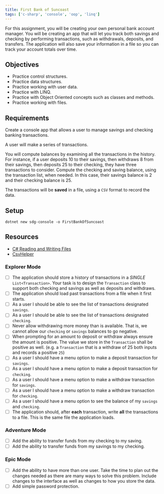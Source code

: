 ```yaml
---
title: First Bank of Suncoast
tags: ['c-sharp', 'console', 'oop', 'linq']
---
```


For this assignment, you will be creating your own personal bank account manager. You will be creating an app that will let you track both savings and checking by performing transactions, such as withdrawals, deposits, and transfers. The application will also save your information in a file so you can track your account totals over time.

## Objectives

- Practice control structures.
- Practice data structures.
- Practice working with user data.
- Practice with LINQ.
- Practice with Object Oriented concepts such as classes and methods.
- Practice working with files.

## Requirements

Create a console app that allows a user to manage savings and checking banking transactions.

A user will make a series of transactions.

You will compute balances by examining all the transactions in the history. For instance, if a user deposits 10 to their savings, then withdraws 8 from their savings, then deposits 25 to their checking, they have three transactions to consider. Compute the checking and saving balance, using the transaction list, when needed. In this case, their savings balance is 2 and their checking balance is 25.

The transactions will be **saved** in a file, using a `CSV` format to record the data.

## Setup

```shell
dotnet new sdg-console -o FirstBankOfSuncoast
```

## Resources

- [C# Reading and Writing Files](https://handbook.suncoast.io/lessons/cs-files-reading-and-writing)
- [CsvHelper](https://joshclose.github.io/CsvHelper/getting-started)

### Explorer Mode

- [ ] The application should store a history of transactions in a _SINGLE_ `List<Transaction>`. Your task is to design the `Transaction` class to support both checking and savings as well as deposits and withdraws.
- [ ] The application should load past transactions from a file when it first starts.
- [ ] As a user I should be able to see the list of transactions designated `savings`.
- [ ] As a user I should be able to see the list of transactions designated `checking`.
- [ ] Never allow withdrawing more money than is available. That is, we cannot allow our `checking` or `savings` balances to go negative.
- [ ] When prompting for an amount to deposit or withdraw always ensure the amount is positive. The value we store in the `Transaction` shall be positive as well. (e.g. a `Transaction` that is a withdraw of 25 both inputs and records a positive `25`)
- [ ] As a user I should have a menu option to make a deposit transaction for `savings`.
- [ ] As a user I should have a menu option to make a deposit transaction for `checking`.
- [ ] As a user I should have a menu option to make a withdraw transaction for `savings`.
- [ ] As a user I should have a menu option to make a withdraw transaction for `checking`.
- [ ] As a user I should have a menu option to see the balance of my `savings` and `checking`.
- [ ] The application should, after **each** transaction, write **all** the transactions to a file. This is the same file the application loads.

### Adventure Mode

- [ ] Add the ability to transfer funds from my checking to my saving.
- [ ] Add the ability to transfer funds from my savings to my checking.

### Epic Mode

- [ ] Add the ability to have more than one user. Take the time to plan out the changes needed as there are many ways to solve this problem. Include changes to the interface as well as changes to how you store the data.
- [ ] Add simple password protection.
